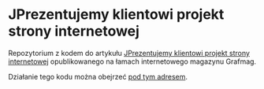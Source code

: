 # JPrezentujemy klientowi projekt strony internetowej

Repozytorium z kodem do artykułu [JPrezentujemy klientowi projekt strony internetowej](http://grafmag.pl/artykuly/prezentujemy-klientowi-projekt-strony-internetowej/) opublikowanego na łamach internetowego magazynu Grafmag.

Działanie tego kodu można obejrzeć [pod tym adresem](http://static.grafmag.pl/hutu/prezentujemy-klientowi-projekt-strony-internetowej/).